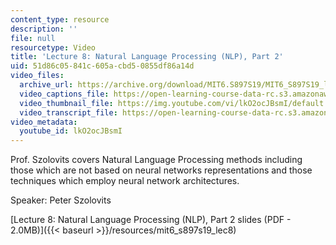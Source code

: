 ```yaml
---
content_type: resource
description: ''
file: null
resourcetype: Video
title: 'Lecture 8: Natural Language Processing (NLP), Part 2'
uid: 51d86c05-841c-605a-cbd5-0855df86a14d
video_files:
  archive_url: https://archive.org/download/MIT6.S897S19/MIT6_S897S19_lec08_300k.mp4
  video_captions_file: https://open-learning-course-data-rc.s3.amazonaws.com/6-s897-machine-learning-for-healthcare-spring-2019/1fd7a475c1075042baa16ccc92422fae_lkO2ocJBsmI.vtt
  video_thumbnail_file: https://img.youtube.com/vi/lkO2ocJBsmI/default.jpg
  video_transcript_file: https://open-learning-course-data-rc.s3.amazonaws.com/6-s897-machine-learning-for-healthcare-spring-2019/ed2da4ed0688415bc235ca8f8c8d6321_lkO2ocJBsmI.pdf
video_metadata:
  youtube_id: lkO2ocJBsmI
---
```


Prof. Szolovits covers Natural Language Processing methods including those which are not based on neural networks representations and those techniques which employ neural network architectures.

Speaker: Peter Szolovits

[Lecture 8: Natural Language Processing (NLP), Part 2 slides (PDF - 2.0MB)]({{< baseurl >}}/resources/mit6_s897s19_lec8)